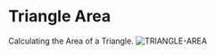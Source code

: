 # Triangle Area
 Calculating the Area of a Triangle.
![TRIANGLE-AREA](https://user-images.githubusercontent.com/110102356/209457621-847cbcf6-25c5-4790-b0eb-bdf8b073f3a4.png)
